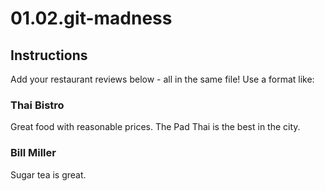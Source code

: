 # 01.02.git-madness

## Instructions

Add your restaurant reviews below - all in the same file! Use a format like:


### Thai Bistro

Great food with reasonable prices. The Pad Thai is the best in the city.

### Bill Miller

Sugar tea is great.
